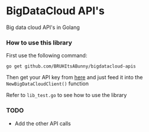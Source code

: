 # BigDataCloud API's
Big data cloud API's  in Golang

### How to use this library
First use the following command:

``go get github.com/BRUHItsABunny/bigdatacloud-apis``

Then get your API key from [here](https://www.bigdatacloud.com/) and just feed it into the `NewBigDataCloudClient()` function

Refer to `lib_test.go` to see how to use the library

### TODO
* Add the other API calls
